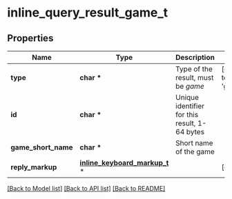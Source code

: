 # inline_query_result_game_t

## Properties
Name | Type | Description | Notes
------------ | ------------- | ------------- | -------------
**type** | **char \*** | Type of the result, must be *game* | [default to 'game']
**id** | **char \*** | Unique identifier for this result, 1-64 bytes | 
**game_short_name** | **char \*** | Short name of the game | 
**reply_markup** | [**inline_keyboard_markup_t**](inline_keyboard_markup.md) \* |  | [optional] 

[[Back to Model list]](../README.md#documentation-for-models) [[Back to API list]](../README.md#documentation-for-api-endpoints) [[Back to README]](../README.md)


